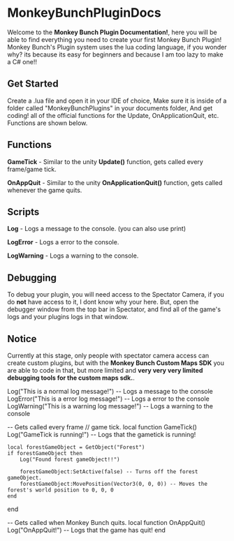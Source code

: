 # MonkeyBunchPluginDocs
Welcome to the **Monkey Bunch Plugin Documentation!**, here you will be able to find everything you need to create your first Monkey Bunch Plugin!
Monkey Bunch's Plugin system uses the lua coding language, if you wonder why? its because its easy for beginners and because I am too lazy to make a C# one!!

## Get Started
Create a .lua file and open it in your IDE of choice, Make sure it is inside of a folder called "MonkeyBunchPlugins" in your documents folder, And get coding! all of the official functions for the Update, OnApplicationQuit, etc. Functions are shown below.

## Functions
**GameTick** - Similar to the unity **Update()** function, gets called every frame/game tick.

**OnAppQuit** - Similar to the unity **OnApplicationQuit()** function, gets called whenever the game quits.

## Scripts
**Log** - Logs a message to the console. (you can also use print)

**LogError** - Logs a error to the console.

**LogWarning** - Logs a warning to the console.

## Debugging
To debug your plugin, you will need access to the Spectator Camera, if you do **not** have access to it, I dont know why your here. But, open the debugger window from the top bar in Spectator, and find all of the game's logs and your plugins logs in that window.

## Notice
Currently at this stage, only people with spectator camera access can create custom plugins, but with the **Monkey Bunch Custom Maps SDK** you are able to code in that, but more limited and **very very very limited debugging tools for the custom maps sdk.**.


Log("This is a normal log message!") -- Logs a message to the console
LogError("This is a error log message!") -- Logs a error to the console
LogWarning("This is a warning log message!") -- Logs a warning to the console

-- Gets called every frame // game tick.
local function GameTick()
    Log("GameTick is running!") -- Logs that the gametick is running!

    local forestGameObject = GetObject("Forest")
    if forestGameObject then
        Log("Found forest gameObject!!")

        forestGameObject:SetActive(false) -- Turns off the forest gameObject.
        forestGameObject:MovePosition(Vector3(0, 0, 0)) -- Moves the forest's world position to 0, 0, 0
    end
end

-- Gets called when Monkey Bunch quits.
local function OnAppQuit()
    Log("OnAppQuit!") -- Logs that the game has quit!
end
